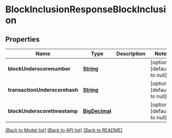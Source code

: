 # BlockInclusionResponseBlockInclusion

## Properties

| Name                          | Type                        | Description | Notes                       |
| ----------------------------- | --------------------------- | ----------- | --------------------------- |
| **blockUnderscorenumber**     | [**String**](string.md)     |             | [optional][default to null] |
| **transactionUnderscorehash** | [**String**](string.md)     |             | [optional][default to null] |
| **blockUnderscoretimestamp**  | [**BigDecimal**](number.md) |             | [optional][default to null] |

[[Back to Model list]](../README.md#documentation-for-models) [[Back to API list]](../README.md#documentation-for-api-endpoints) [[Back to README]](../README.md)
